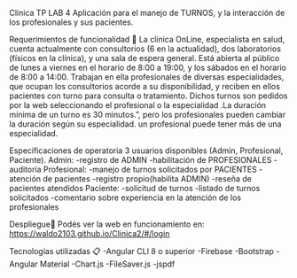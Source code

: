 Clinica TP LAB 4
Aplicación para el manejo de TURNOS, y la interacción de los profesionales y sus pacientes.

Requerimientos de funcionalidad 🚀
La clínica OnLine, especialista en salud, cuenta actualmente con consultorios (6 en la actualidad),
dos laboratorios (físicos en la clínica), y una sala de espera general. Está abierta al público de lunes
a viernes en el horario de 8:00 a 19:00, y los sábados en el horario de 8:00 a 14:00.
Trabajan en ella profesionales de diversas especialidades, que ocupan los consultorios acorde a su disponibilidad, y reciben en ellos pacientes con turno para consulta o tratamiento. Dichos turnos son pedidos por la web seleccionando el profesional o la especialidad .La duración mínima de un turno es 30 minutos.”, pero los profesionales pueden cambiar la duración según su especialidad. un profesional puede tener más de una especialidad.

Especificaciones de operatoria
3 usuarios disponibles (Admin, Profesional, Paciente).
Admin: 
    -registro de ADMIN
    -habilitación de PROFESIONALES
    -auditoría
Profesional:
    -manejo de turnos solicitados por PACIENTES
    -atención de pacientes
    -registro propio(habilita ADMIN)
    -reseña de pacientes atendidos
Paciente:
    -solicitud de turnos
    -listado de turnos solicitados
    -comentario sobre experiencia en la atención de los profesionales


Despliegue🚀
Podés ver la web en funcionamiento en: https://waldo2103.github.io/Clinica2/#/login

Tecnologías utilizadas 📋
-Angular CLI 8 o superior
-Firebase
-Bootstrap
-Angular Material
-Chart.js
-FileSaver.js
-jspdf

